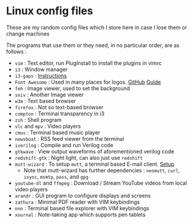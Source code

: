 # Linux config files

These are my random config files which I store here in case I lose them or change machines

The programs that use them or they need, in no particular order, are as follows : 
- `vim` : Text editor, run PlugInstall to install the plugins in vimrc
- `i3` : Window manager
- `i3-gaps` : [Instructions](https://gist.github.com/manig1729/4fc5a6535202f8195e4b41982e8eb38f)
- `Font Awesome` : Used in many places for logos. [GitHub](https://github.com/FortAwesome/Font-Awesome) [Guide](https://fontawesome.com/v5/cheatsheet/free/solid)
- `feh` : Image viewer, used to set the background
- `sxiv` : Another Image viewer
- `w3m` : Text based browser
- `firefox` : Not so text-based browser
- `compton` : Terminal transparency in i3
- `zsh` : Shell program
- `vlc` and `mpv` : Video players
- `cmus` : Terminal based music player
- `newsboat` : RSS feed viewer from the terminal
- `iverilog` : Compile and run Verilog code
- `gtkwave` : View output waveforms of aforementioned verilog code
- `redshift-gtk` : Night light, can also just use `redshift`
- `mutt-wizard` : To setup `mutt`, a terminal based E-mail client. [Setup](https://github.com/manig1729/mutt-wizard)
  - Note that mutt-wizard has further dependencies : `neomutt`, `curl`, `isync`, `msmtp`, `pass`, and `gpg`
- `youtube-dl` and `ffmpeg` : Download / Stream YouTube videos from local video players
- `arandr` : GUI program to configure displays and screens
- `zathura` : Minimal PDF reader with VIM keybindings
- `nnn` : Terminal based file explorer with VIM keybindings
- `xournal` : Note-taking app which supports pen tablets
